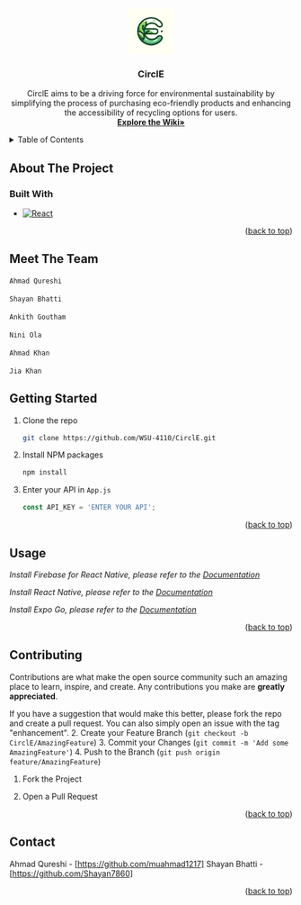 <a name="readme-top"></a>




<!-- PROJECT SHIELDS -->
<!--
][license-url]
[![LinkedIn][linkedin-shield]][linkedin-url]

-->

<!-- PROJECT LOGO -->
<br />
<div align="center">
  <a href="https://github.com/WSU-4110/CirclE">
    <img src="assets/Logo1.png" alt="Logo" width="80" height="80">
  </a>

<h3 align="center">CirclE</h3>

  <p align="center">
    CirclE aims to be a driving force for environmental sustainability by simplifying the process of purchasing eco-friendly products and   
    enhancing the accessibility of recycling options for users.
    <br />
    <a href="https://github.com/WSU-4110/CirclE/wiki"><strong>Explore the Wiki»</strong></a>
  </p>
</div>



<!-- TABLE OF CONTENTS -->
<details>
  <summary>Table of Contents</summary>
  <ol>
    <li>
      <a href="#about-the-project">About The Project</a>
      <ul>
        <li><a href="#built-with">Built With</a></li>
        <li><a href="#Meet-The-Team">Meet The Team</a></li>
      </ul>
    </li>
    <li>
      <a href="#getting-started">Getting Started</a>
      <ul>
        <li><a href="#prerequisites">Prerequisites</a></li>
        <li><a href="#installation">Installation</a></li>
      </ul>
    </li>
    <li><a href="#usage">Usage</a></li>
    <li><a href="#contributing">Contributing</a></li>
    <li><a href="#contact">Contact</a></li>
  </ol>
</details>



<!-- ABOUT THE PROJECT -->
## About The Project
<!-- 
[![Product Name Screen Shot][product-screenshot]](https://example.com)

Here's a blank template to get started: To avoid retyping too much info. Do a search and replace with your text editor for the following: `github_username`, `repo_name`, `twitter_handle`, `linkedin_username`, `email_client`, `email`, `project_title`, `project_description`

<p align="right">(<a href="#readme-top">back to top</a>)</p>

-->

### Built With

* [![React][React.js]][React-url]
<!-- 
* [![Angular][Angular.io]][Angular-url]
* [![Svelte][Svelte.dev]][Svelte-url]
* [![Laravel][Laravel.com]][Laravel-url]
* [![Bootstrap][Bootstrap.com]][Bootstrap-url]
* [![JQuery][JQuery.com]][JQuery-url]
-->
<p align="right">(<a href="#readme-top">back to top</a>)</p>



<!--Members -->

## Meet The Team

    Ahmad Qureshi
  
    Shayan Bhatti

    Ankith Goutham

    Nini Ola

    Ahmad Khan

    Jia Khan

  

<!-- GETTING STARTED -->
## Getting Started
<!--
Circle app Planing document
* Sprint log/ meeting minutes-nini: https://docs.google.com/document/d/1yt_1jmwHtfVYIcl2i4GvckcMC0rwi7S8fenFz85J-0U/edit?usp=sharing
* item research link- nini: https://docs.google.com/document/d/1VZSDFtTxHdPN25jUomN3U-h9xV3b1erLX-ZW_4V9FHw/edit?usp=sharing
* Mock-databse design- nini: https://docs.google.com/presentation/d/1-j3bbAMvOVBF4fmak3GYt5jJUVDjK9lBi8uRol9L3Vk/edit?usp=sharing
* Database type and structure rationale-nini: https://docs.google.com/document/d/1FQLG4Qq6kWYiiqYRi2XTv7bJ2IZiLJG-JesjsNvq6j8/edit?usp=sharing
* srs Document-team:https://docs.google.com/document/d/1qijALci7uZQfd4W33JxsN55gpUtQWkmEg2QyoS19aZo/edit?usp=sharing!>


### Prerequisites

* npm
  ```sh
  npm install npm@latest -g
  ```

### Installation
<!--
1. Get a free API Key at [https://example.com](https://example.com) -->
1. Clone the repo
   ```sh
   git clone https://github.com/WSU-4110/CirclE.git
   ```
2. Install NPM packages
   ```sh
   npm install
   ```
3. Enter your API in `App.js`
   ```js
   const API_KEY = 'ENTER YOUR API';
   ```

<p align="right">(<a href="#readme-top">back to top</a>)</p>



<!-- USAGE EXAMPLES -->
## Usage


_Install Firebase for React Native, please refer to the [Documentation](https://rnfirebase.io/#:~:text=To%20install%20React%20Native%20Firebase,or%20app.config.js%20.)_

_Install React Native, please refer to the [Documentation](https://reactnative.dev/docs/environment-setup)_

_Install Expo Go, please refer to the [Documentation](https://docs.expo.dev/get-started/installation/)_



<p align="right">(<a href="#readme-top">back to top</a>)</p>



<!-- CONTRIBUTING -->
## Contributing

Contributions are what make the open source community such an amazing place to learn, inspire, and create. Any contributions you make are **greatly appreciated**.

If you have a suggestion that would make this better, please fork the repo and create a pull request. You can also simply open an issue with the tag "enhancement".
2. Create your Feature Branch (`git checkout -b CirclE/AmazingFeature`)
3. Commit your Changes (`git commit -m 'Add some AmazingFeature'`)
4. Push to the Branch (`git push origin feature/AmazingFeature`)


1. Fork the Project

5. Open a Pull Request

<p align="right">(<a href="#readme-top">back to top</a>)</p>


<!-- CONTACT -->
## Contact

Ahmad Qureshi - [https://github.com/muahmad1217] 
Shayan Bhatti - [https://github.com/Shayan7860]


<p align="right">(<a href="#readme-top">back to top</a>)</p>


<!-- MARKDOWN LINKS & IMAGES -->

[license-url]: https://github.com/github_username/repo_name/blob/master/LICENSE.txt
[linkedin-shield]: https://img.shields.io/badge/-LinkedIn-black.svg?style=for-the-badge&logo=linkedin&colorB=555
[linkedin-url]: https://linkedin.com/in/linkedin_username
[product-screenshot]: images/screenshot.png
[Next.js]: https://img.shields.io/badge/next.js-000000?style=for-the-badge&logo=nextdotjs&logoColor=white
[Next-url]: https://nextjs.org/
[React.js]: https://img.shields.io/badge/React-20232A?style=for-the-badge&logo=react&logoColor=61DAFB
[React-url]: https://reactjs.org/
[Vue.js]: https://img.shields.io/badge/Vue.js-35495E?style=for-the-badge&logo=vuedotjs&logoColor=4FC08D
[Vue-url]: https://vuejs.org/
[Angular.io]: https://img.shields.io/badge/Angular-DD0031?style=for-the-badge&logo=angular&logoColor=white
[Angular-url]: https://angular.io/
[Svelte.dev]: https://img.shields.io/badge/Svelte-4A4A55?style=for-the-badge&logo=svelte&logoColor=FF3E00
[Svelte-url]: https://svelte.dev/
[Laravel.com]: https://img.shields.io/badge/Laravel-FF2D20?style=for-the-badge&logo=laravel&logoColor=white
[Laravel-url]: https://laravel.com
[Bootstrap.com]: https://img.shields.io/badge/Bootstrap-563D7C?style=for-the-badge&logo=bootstrap&logoColor=white
[Bootstrap-url]: https://getbootstrap.com
[JQuery.com]: https://img.shields.io/badge/jQuery-0769AD?style=for-the-badge&logo=jquery&logoColor=white
[JQuery-url]: https://jquery.com 
